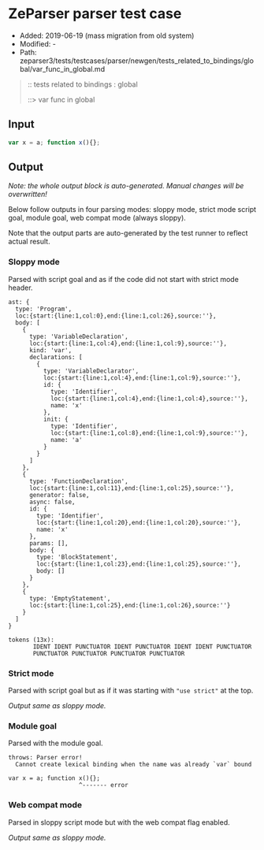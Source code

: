# ZeParser parser test case

- Added: 2019-06-19 (mass migration from old system)
- Modified: -
- Path: zeparser3/tests/testcases/parser/newgen/tests_related_to_bindings/global/var_func_in_global.md

> :: tests related to bindings : global
>
> ::> var func in global

## Input

`````js
var x = a; function x(){};
`````

## Output

_Note: the whole output block is auto-generated. Manual changes will be overwritten!_

Below follow outputs in four parsing modes: sloppy mode, strict mode script goal, module goal, web compat mode (always sloppy).

Note that the output parts are auto-generated by the test runner to reflect actual result.

### Sloppy mode

Parsed with script goal and as if the code did not start with strict mode header.

`````
ast: {
  type: 'Program',
  loc:{start:{line:1,col:0},end:{line:1,col:26},source:''},
  body: [
    {
      type: 'VariableDeclaration',
      loc:{start:{line:1,col:4},end:{line:1,col:9},source:''},
      kind: 'var',
      declarations: [
        {
          type: 'VariableDeclarator',
          loc:{start:{line:1,col:4},end:{line:1,col:9},source:''},
          id: {
            type: 'Identifier',
            loc:{start:{line:1,col:4},end:{line:1,col:4},source:''},
            name: 'x'
          },
          init: {
            type: 'Identifier',
            loc:{start:{line:1,col:8},end:{line:1,col:9},source:''},
            name: 'a'
          }
        }
      ]
    },
    {
      type: 'FunctionDeclaration',
      loc:{start:{line:1,col:11},end:{line:1,col:25},source:''},
      generator: false,
      async: false,
      id: {
        type: 'Identifier',
        loc:{start:{line:1,col:20},end:{line:1,col:20},source:''},
        name: 'x'
      },
      params: [],
      body: {
        type: 'BlockStatement',
        loc:{start:{line:1,col:23},end:{line:1,col:25},source:''},
        body: []
      }
    },
    {
      type: 'EmptyStatement',
      loc:{start:{line:1,col:25},end:{line:1,col:26},source:''}
    }
  ]
}

tokens (13x):
       IDENT IDENT PUNCTUATOR IDENT PUNCTUATOR IDENT IDENT PUNCTUATOR
       PUNCTUATOR PUNCTUATOR PUNCTUATOR PUNCTUATOR
`````

### Strict mode

Parsed with script goal but as if it was starting with `"use strict"` at the top.

_Output same as sloppy mode._

### Module goal

Parsed with the module goal.

`````
throws: Parser error!
  Cannot create lexical binding when the name was already `var` bound

var x = a; function x(){};
                    ^------- error
`````


### Web compat mode

Parsed in sloppy script mode but with the web compat flag enabled.

_Output same as sloppy mode._
